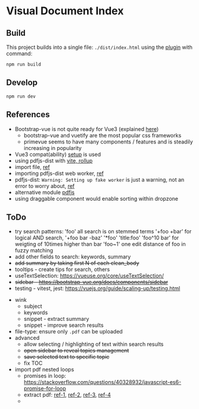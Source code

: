 # Visual Document Index

## Build

This project builds into a single file: `./dist/index.html` using the [plugin](https://github.com/richardtallent/vite-plugin-singlefile) with command:

```
npm run build
```

## Develop

```
npm run dev
```

## References

* Bootstrap-vue is not quite ready for Vue3 (explained [here](https://bootstrap-vue.org/vue3))
  - bootstrap-vue and vuetify are the most popular css frameworks
  - primevue seems to have many components / features and is steadily increasing in popularity
* Vue3 compat(ability) [setup](https://stackblitz.com/edit/bootstrap-vue-with-compat?file=main.js) is used
* using pdfjs-dist with [vite, rollup](https://erindoyle.dev/using-pdfjs-with-vite/)
* import file, [ref](https://laracasts.com/discuss/channels/vue/how-to-import-a-js-file-in-vue)
* importing pdfjs-dist web worker, [ref](https://stackoverflow.com/questions/71551448/how-do-you-import-javascript-file-from-node-modules-into-react-using-vite)
* pdfjs-dist: `Warning: Setting up fake worker` is just a warning, not an error to worry about, [ref](https://stackoverflow.com/questions/74452371/pdfjs-what-is-a-fake-worker-how-to-solve-it)
* alternative module [pdfjs](https://github.com/rkusa/pdfjs)
* using draggable component would enable sorting within dropzone

## ToDo

  - try search patterns:
    'foo' all search is on stemmed terms
    '+foo +bar' for logical AND search, '+foo bar -baz' 
    '*foo'
    'title:foo'
    'foo^10 bar' for weigting of 10times higher than bar 
    'foo~1' one edit distance of foo in fuzzy matching 
  - add other fields to search: keywords, summary
  - ~~add summary by taking first N of each clean_body~~
  - tooltips - create tips for search, others
  - useTextSelection: https://vueuse.org/core/useTextSelection/
  - ~~sidebar - https://bootstrap-vue.org/docs/components/sidebar~~
  - testing - vitest, jest: https://vuejs.org/guide/scaling-up/testing.html
* wink
  - subject
  - keywords
  - snippet - extract summary
  - snippet - improve search results
* file-type: ensure only `.pdf` can be uploaded
* advanced
  - allow selecting / highlighting of text within search results
  - ~~open sidebar to reveal topics management~~
  - ~~save selected text to specific topic~~
  - fix TOC
* import pdf nested loops
  - promises in loop: https://stackoverflow.com/questions/40328932/javascript-es6-promise-for-loop
  - extract pdf: [ref-1](https://stackoverflow.com/questions/1554280/how-to-extract-text-from-a-pdf-in-javascript?rq=3), [ref-2](https://stackoverflow.com/questions/40635979/how-to-correctly-extract-text-from-a-pdf-using-pdf-js), [ref-3](https://stackoverflow.com/questions/40482569/troubles-with-pdf-js-promises/40494019#40494019), [ref-4](https://stackoverflow.com/questions/61669405/forcing-a-function-to-wait-until-another-function-is-complete)
  - 